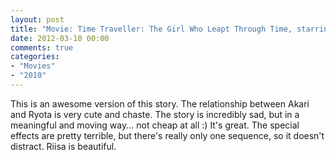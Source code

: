 ```yaml
---
layout: post
title: "Movie: Time Traveller: The Girl Who Leapt Through Time, starring Riisa Naka (2010)"
date: 2012-03-10 00:00
comments: true
categories:
- "Movies"
- "2010"
---
```


This is an awesome version of this story. The relationship between
Akari and Ryota is very cute and chaste. The story is incredibly
sad, but in a meaningful and moving way... not cheap at all :) It's
great. The special effects are pretty terrible, but there's really
only one sequence, so it doesn't distract. Riisa is beautiful.
